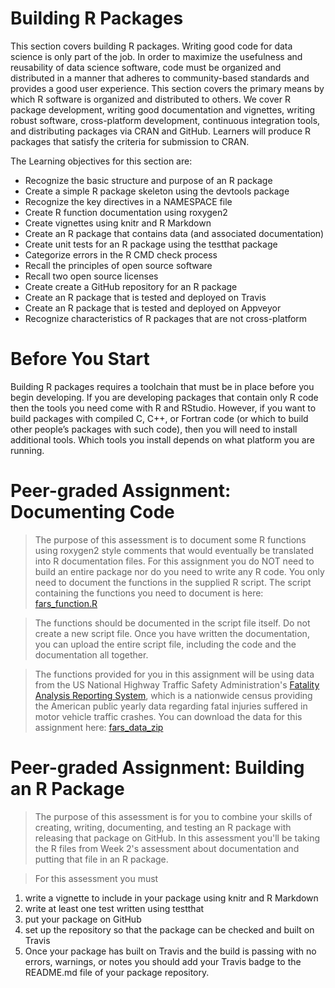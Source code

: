 # Building R Packages

This section covers building R packages. Writing good code for data science
is only part of the job. In order to maximize the usefulness and reusability of
data science software, code must be organized and distributed in a manner
that adheres to community-based standards and provides a good user experience. This section covers the primary means by which R software is organized
and distributed to others. We cover R package development, writing good
documentation and vignettes, writing robust software, cross-platform development, continuous integration tools, and distributing packages via CRAN
and GitHub. Learners will produce R packages that satisfy the criteria for
submission to CRAN.

The Learning objectives for this section are:

* Recognize the basic structure and purpose of an R package
* Create a simple R package skeleton using the devtools package
* Recognize the key directives in a NAMESPACE file
* Create R function documentation using roxygen2
* Create vignettes using knitr and R Markdown
* Create an R package that contains data (and associated documentation)
* Create unit tests for an R package using the testthat package
* Categorize errors in the R CMD check process
* Recall the principles of open source software
* Recall two open source licenses
* Create create a GitHub repository for an R package
* Create an R package that is tested and deployed on Travis
* Create an R package that is tested and deployed on Appveyor
* Recognize characteristics of R packages that are not cross-platform

# Before You Start
Building R packages requires a toolchain that must be in place before you
begin developing. If you are developing packages that contain only R code
then the tools you need come with R and RStudio. However, if you want to
build packages with compiled C, C++, or Fortran code (or which to build other
people’s packages with such code), then you will need to install additional
tools. Which tools you install depends on what platform you are running.


# Peer-graded Assignment: Documenting Code
>The purpose of this assessment is to document some R functions using roxygen2 style comments
that would eventually be translated into R documentation files. For this assignment you do NOT
need to build an entire package nor do you need to write any R code. You only need to document
the functions in the supplied R script.
The script containing the functions you need to document is here: [fars_function.R](https://d3c33hcgiwev3.cloudfront.net/_d4d3eb5980180587403780aa36de9f2c_fars_functions.R?Expires=1546300800&Signature=PTcUBWdRZgXdtPKWSJtkByJlxNK4ZSxz0qvB7R08KI9~3ZfsHAzAkkrlTtGL-kWmvjZiY5goAOdWyRYz7LNHdQkCrMwGrtXbhyZz2LBTXkqsJMy~FKJswy0mWdLGlE0kIqidCkvYS13OaEj2NqJyir8mb1rP1~EzxgE980X8ibw_&Key-Pair-Id=APKAJLTNE6QMUY6HBC5A)

>The functions should be documented in the script file itself. Do not create a new script file.
Once you have written the documentation, you can upload the entire script file,
including the code and the documentation all together.

>The functions provided for you in this assignment will be using data from the US National Highway
Traffic Safety Administration's [Fatality Analysis Reporting System](http://www.nhtsa.gov/Data/Fatality-Analysis-Reporting-System-(FARS)), which is a nationwide
census providing the American public yearly data regarding fatal injuries suffered
in motor vehicle traffic crashes. You can download the data for this assignment here: [fars_data_zip](https://d3c33hcgiwev3.cloudfront.net/_e1adac2a5f05192dc8780f3944feec13_fars_data.zip?Expires=1546300800&Signature=byljyRPskWKpmmyUfzF1hMKln-IdQOoa4vCnVh82WqFBP4HgnTT~3kjr~XysTzFdVuS-6bTvLZ6V3b1jp3Cg4Gq797jTAGqK3NPfi1oRyDGm9MjBerNNIS8MiMcSJqFgInBXDxFXr-SOqFLE9GLUDNKoCPmb3qynYfZRV06FtQU_&Key-Pair-Id=APKAJLTNE6QMUY6HBC5A)


# Peer-graded Assignment: Building an R Package
>The purpose of this assessment is for you to combine your skills of creating,
writing, documenting, and testing an R package with releasing that
package on GitHub. In this assessment you'll be taking the R files
from Week 2's assessment about documentation and putting that file in an R package.

>For this assessment you must
1. write a vignette to include in your package using knitr and R Markdown
2. write at least one test written using testthat
3. put your package on GitHub
4. set up the repository so that the package can be checked and built on Travis
5. Once your package has built on Travis and the build is passing with no errors, warnings, or notes you should add your Travis badge to the README.md file of your package repository.
